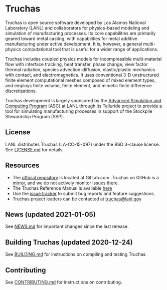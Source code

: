 Truchas
==============================================================================
Truchas is open source software developed by Los Alamos National Laboratory
(LANL) and collaborators for physics-based modeling and simulation of
manufacturing processes. Its core capabilities are primarily geared toward metal
casting, with capabilities for metal additive manufacturing under active
development. It is, however, a general multi-physics computational tool that is
useful for a wider range of applications.

Truchas includes coupled physics models for incompressible multi-material flow
with interface tracking, heat transfer, phase change, view factor thermal
radiation, species advection-diffusion, elastic/plastic mechanics with contact,
and electromagnetics.  It uses conventional 3-D unstructured finite element
computational meshes composed of mixed element types, and employs finite volume,
finite element, and mimetic finite difference discretizations.

Truchas development is largely sponsored by the [Advanced Simulation and
Computing Program][1] (ASC) at LANL through its Telluride project to provide a
tool for simulating manufacturing processes in support of the Stockpile
Stewardship Program (SSP).

[1]: http://nnsa.energy.gov/asc

License
------------------------------------------------------------------------------
LANL distributes Truchas (LA-CC-15-097) under the BSD 3-clause license.
See [LICENSE.md](LICENSE.md) for details.

Resources
------------------------------------------------------------------------------
* The [official repository][2] is located at GitLab.com.  Truchas on GitHub
  is a [mirror](https://github.com/truchas), and we do not actively monitor
  issues there.
* The Truchas Reference Manual is available [here](https://www.truchas.org/docs/)
* Use the [issue tracker][3] to submit bug reports and feature suggestions.
* Truchas project leaders can be contacted at <truchas@lanl.gov>

[2]: https://gitlab.com/truchas/truchas
[3]: https://gitlab.com/truchas/truchas/issues

News (updated 2021-01-05)
------------------------------------------------------------------------------
See [NEWS.md](NEWS.md) for important changes since the last release.

Building Truchas (updated 2020-12-24)
------------------------------------------------------------------------------
See [BUILDING.md](BUILDING.md) for instructions on compiling and testing
Truchas.

Contributing
------------------------------------------------------------------------------
See [CONTRIBUTING.md](CONTRIBUTING.md) for instructions on contributing.
